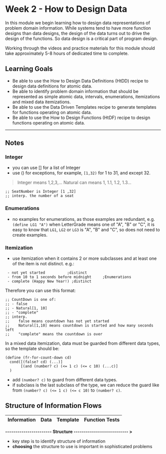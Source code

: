 # Week 2 - How to Design Data

In this module we begin learning how to design data representations of problem domain information. While systems tend to have more function designs than data designs, the design of the data turns out to drive the design of the functions. So data design is a critical part of program design.

Working through the videos and practice materials for this module should take approximately 5-8 hours of dedicated time to complete.

## Learning Goals

- Be able to use the How to Design Data Definitions (HtDD) recipe to design data definitions for atomic data.
- Be able to identify problem domain information that should be represented as simple atomic data, intervals, enumerations, itemizations and mixed data itemizations.
- Be able to use the Data Driven Templates recipe to generate templates for functions operating on atomic data.
- Be able to use the How to Design Functions (HtDF) recipe to design functions operating on atomic data.

---

## Notes

### Integer

- you can use [] for a list of Integer
- use () for exceptions, for example, `[1,32)` for 1 to 31, and except 32.
> Integer means 1,2,3,... 
> Natural can means 1, 1.1, 1.2, 1.3...

```
;; SeatNumber is Integer [1 ,32]
;; interp. the number of a seat
```

### Enumerations

- no examples for enumerations, as those examples are redundant, e.g. `(define LG1 "A")` when LetterGrade means one of "A", "B" or "C", it is easy to know that `LG1`, `LG2` or `LG3` is "A", "B" and "C", so does not need to create examples.

### Itemization

- use itemization when it contains 2 or more subclasses and at least one of the item is not distinct. e.g.:

```
 - not yet started          ;distinct
 - from 10 to 1 seconds before midnight     ;Enumerations
 - complete (Happy New Year!) ;distinct
 ```

 Therefore you can use this format:

```
;; CountDown is one of:
;; - false
;; - Natural[1, 10]
;; - "complete"
;; interp.
;;    false means countdown has not yet started
;;    Natural[1,10] means countdown is started and how many seconds left
;;    "complete" means the countdown is over

```

In a mixed data itemization, data must be guarded from different data types, so the template should be:

```
(define (fr-for-count-down cd)
  cond([(false? cd) (...)]
       [(and (number? c) (<= 1 c) (<= c 10) (...c)]
  )
```

- add `(number? c)` to guard from different data types.
- if subclass is the last subclass of the type, we can reduce the guard like from `(number? c) (<= 1 c) (<= c 10)` to `(number? c)`.

## Structure of Information Flows

| Information   | Data       | Template  | Function Tests  |
| ------------- |:----------:| ---------:| ---------------:|
**----------------------- Structure --------------------------- >**

- key step is to identify structure of information
- **choosing** the structure to use is important in sophisticated problems